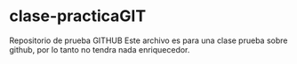 # clase-practicaGIT
Repositorio de prueba GITHUB
Este archivo es para una clase prueba sobre github, por lo tanto no tendra nada enriquecedor.
